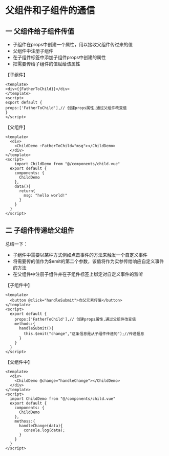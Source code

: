 # 父组件和子组件的通信

## 一 父组件给子组件传值

* 子组件在props中创建一个属性，用以接收父组件传过来的值
* 父组件中注册子组件
* 在子组件标签中添加子组件props中创建的属性
* 把需要传给子组件的值赋给该属性

【子组件】

```
<template>
<div>{{FatherToChild}}</div>
</template>
<script>
export default {
props:['FatherToChild'],// 创建props属性,通过父组件改变值
}
</script>
```

【父组件】

```
<template>
  <div>
    <ChildDemo :FatherToChild="msg"></ChildDemo>
  </div>
</template>
<script>
    import ChildDemo from "@/components/child.vue"
  export default {
    components: { 
      ChildDemo
    },
    data(){
      return{
        msg: "hello world!"
      }
    }
  }
</script>
```

## 二 子组件传递给父组件

总结一下：

* 子组件中需要以某种方式例如点击事件的方法来触发一个自定义事件
* 将需要传的值作为$emit的第二个参数，该值将作为实参传给响应自定义事件的方法
* 在父组件中注册子组件并在子组件标签上绑定对自定义事件的监听

【子组件中】

```
<template>
  <button @click="handleSubmit">向父元素传值</button>
</template>
<script>
  export default {
    props:['FatherToChild'],// 创建props属性,通过父组件改变值
    methods:{
      handleSubmit(){
        this.$emit("change","这条信息是从子组件传递的");//传递信息
      }
    }
  }
</script>
```

【父组件中】

```
<template>
  <div>
    <ChildDemo @change="handleChange"></ChildDemo>
  </div>
</template>
<script>
  import ChildDemo from "@/components/child.vue"
  export default {
    components: { 
      ChildDemo
    },
    methoss:{
      handleChange(data){
        console.log(data);
      }
    }
  }
</script>
```



